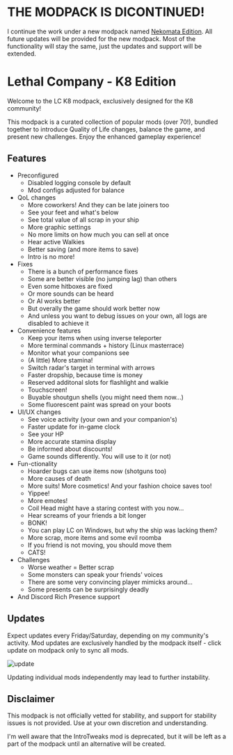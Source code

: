 # THE MODPACK IS DICONTINUED!

I continue the work under a new modpack named [Nekomata Edition](https://thunderstore.io/c/lethal-company/p/Netruitus/Nekomata_Edition/). All future updates will be provided for the new modpack. Most of the functionality will stay the same, just the updates and support will be extended.

# Lethal Company - K8 Edition

Welcome to the LC K8 modpack, exclusively designed for the K8 community!

This modpack is a curated collection of popular mods (over 70!), bundled together to introduce Quality of Life changes, balance the game, and present new challenges. Enjoy the enhanced gameplay experience!

## Features

- Preconfigured
    - Disabled logging console by default
    - Mod configs adjusted for balance
- QoL changes
    - More coworkers! And they can be late joiners too
    - See your feet and what's below
    - See total value of all scrap in your ship
    - More graphic settings
    - No more limits on how much you can sell at once
    - Hear active Walkies
    - Better saving (and more items to save)
    - Intro is no more!
- Fixes
    - There is a bunch of performance fixes
    - Some are better visible (no jumping lag) than others
    - Even some hitboxes are fixed
    - Or more sounds can be heard
    - Or AI works better
    - But overally the game should work better now
    - And unless you want to debug issues on your own, all logs are disabled to achieve it
- Convenience features
    - Keep your items when using inverse teleporter
    - More terminal commands + history (Linux masterrace)
    - Monitor what your companions see
    - (A little) More stamina!
    - Switch radar's target in terminal with arrows
    - Faster dropship, because time is money
    - Reserved additonal slots for flashlight and walkie
    - Touchscreen!
    - Buyable shoutgun shells (you might need them now...)
    - Some fluorescent paint was spread on your boots
- UI/UX changes
    - See voice activity (your own and your companion's)
    - Faster update for in-game clock
    - See your HP
    - More accurate stamina display
    - Be informed about discounts!
    - Game sounds differently. You will use to it (or not)
- Fun-ctionality
    - Hoarder bugs can use items now (shotguns too)
    - More causes of death
    - More suits! More cosmetics! And your fashion choice saves too!
    - Yippee!
    - More emotes!
    - Coil Head might have a staring contest with you now...
    - Hear screams of your friends a bit longer
    - BONK!
    - You can play LC on Windows, but why the ship was lacking them?
    - More scrap, more items and some evil roomba
    - If you friend is not moving, you should move them
    - CATS!
- Challenges
    - Worse weather = Better scrap
    - Some monsters can speak your friends' voices
    - There are some very convincing player mimicks around...
    - Some presents can be surprisingly deadly
- And Discord Rich Presence support

## Updates

Expect updates every Friday/Saturday, depending on my community's activity. Mod updates are exclusively handled by the modpack itself - click update on modpack only to sync all mods.

![update](https://i.imgur.com/Gl5T4po.png)

Updating individual mods independently may lead to further instability.

## Disclaimer

This modpack is not officially vetted for stability, and support for stability issues is not provided. Use at your own discretion and understanding.

I'm well aware that the IntroTweaks mod is deprecated, but it will be left as a part of the modpack until an alternative will be created.
